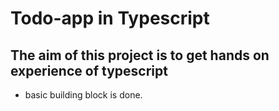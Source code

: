 # Todo-app in Typescript 

## The aim of this project is to get hands on experience of typescript

- basic building block is done.